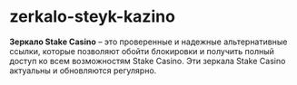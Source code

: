# zerkalo-steyk-kazino
**Зеркало Stake Casino** – это проверенные и надежные альтернативные ссылки, которые позволяют обойти блокировки и получить полный доступ ко всем возможностям Stake Casino. Эти зеркала Stake Casino актуальны и обновляются регулярно.
